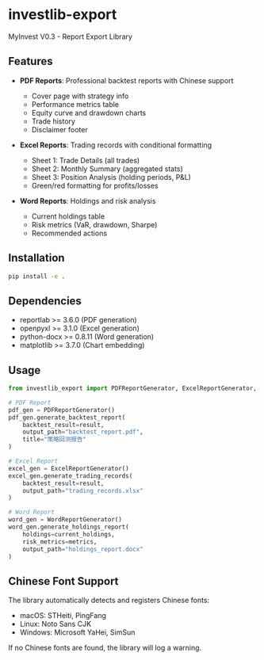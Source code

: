 # investlib-export

MyInvest V0.3 - Report Export Library

## Features

- **PDF Reports**: Professional backtest reports with Chinese support
  - Cover page with strategy info
  - Performance metrics table
  - Equity curve and drawdown charts
  - Trade history
  - Disclaimer footer

- **Excel Reports**: Trading records with conditional formatting
  - Sheet 1: Trade Details (all trades)
  - Sheet 2: Monthly Summary (aggregated stats)
  - Sheet 3: Position Analysis (holding periods, P&L)
  - Green/red formatting for profits/losses

- **Word Reports**: Holdings and risk analysis
  - Current holdings table
  - Risk metrics (VaR, drawdown, Sharpe)
  - Recommended actions

## Installation

```bash
pip install -e .
```

## Dependencies

- reportlab >= 3.6.0 (PDF generation)
- openpyxl >= 3.1.0 (Excel generation)
- python-docx >= 0.8.11 (Word generation)
- matplotlib >= 3.7.0 (Chart embedding)

## Usage

```python
from investlib_export import PDFReportGenerator, ExcelReportGenerator, WordReportGenerator

# PDF Report
pdf_gen = PDFReportGenerator()
pdf_gen.generate_backtest_report(
    backtest_result=result,
    output_path="backtest_report.pdf",
    title="策略回测报告"
)

# Excel Report
excel_gen = ExcelReportGenerator()
excel_gen.generate_trading_records(
    backtest_result=result,
    output_path="trading_records.xlsx"
)

# Word Report
word_gen = WordReportGenerator()
word_gen.generate_holdings_report(
    holdings=current_holdings,
    risk_metrics=metrics,
    output_path="holdings_report.docx"
)
```

## Chinese Font Support

The library automatically detects and registers Chinese fonts:
- macOS: STHeiti, PingFang
- Linux: Noto Sans CJK
- Windows: Microsoft YaHei, SimSun

If no Chinese fonts are found, the library will log a warning.
